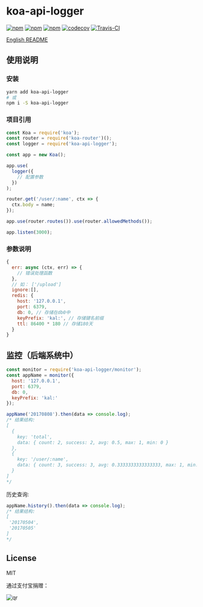 # koa-api-logger

[![npm](https://img.shields.io/npm/v/koa-api-logger.svg?style=plastic)](https://npmjs.org/package/koa-api-logger) [![npm](https://img.shields.io/npm/dm/koa-api-logger.svg?style=plastic)](https://npmjs.org/package/koa-api-logger) [![npm](https://img.shields.io/npm/dt/koa-api-logger.svg?style=plastic)](https://npmjs.org/package/koa-api-logger) [![codecov](https://codecov.io/gh/willin/koa-api-logger/branch/master/graph/badge.svg)](https://codecov.io/gh/willin/koa-api-logger) [![Travis-CI](https://travis-ci.org/willin/koa-api-logger.svg?branch=master)](https://travis-ci.org/willin/koa-api-logger)

[English README](https://github.com/willin/koa-api-logger#koa-api-logger)

## 使用说明

### 安装

```bash
yarn add koa-api-logger
# 或
npm i -S koa-api-logger
```

### 项目引用

```js
const Koa = require('koa');
const router = require('koa-router')();
const logger = require('koa-api-logger');

const app = new Koa();

app.use(
  logger({
    // 配置参数
  })
);

router.get('/user/:name', ctx => {
  ctx.body = name;
});

app.use(router.routes()).use(router.allowedMethods());

app.listen(3000);
```

### 参数说明

```js
{
  err: async (ctx, err) => {
    // 错误处理函数
  },
  // 如： ['/upload']
  ignore:[],
  redis: {
    host: '127.0.0.1',
    port: 6379,
    db: 0, // 存储在db0中
    keyPrefix: 'kal:', // 存储键名前缀
    ttl: 86400 * 180 // 存储180天
  }
}
```

## 监控（后端系统中）

```js
const monitor = require('koa-api-logger/monitor');
const appName = monitor({
  host: '127.0.0.1',
  port: 6379,
  db: 0,
  keyPrefix: 'kal:'
});

appName('20170808').then(data => console.log);
/* 结果结构:
[
  {
    key: 'total',
    data: { count: 2, success: 2, avg: 0.5, max: 1, min: 0 }
  },
  {
    key: '/user/:name',
    data: { count: 3, success: 3, avg: 0.3333333333333333, max: 1, min: 0 }
  }
]
*/
```

历史查询:

```js
appName.history().then(data => console.log);
/* 结果结构:
[
 '20170504',
 '20170505'
]
*/
```

## License

MIT

通过支付宝捐赠：

![qr](https://cloud.githubusercontent.com/assets/1890238/15489630/fccbb9cc-2193-11e6-9fed-b93c59d6ef37.png)
